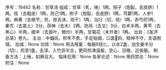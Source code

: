 序号：18462
名称：甘草汤
组成：甘草（炙，锉）1两，侧子（炮裂，去皮脐）1两，桂（去粗皮）1两，防己1两，附子（炮裂，去皮脐）1两，芎藭1两，人参1两，麻黄（去根节，煎，掠去沫，焙干）1两，当归（切，焙）1两，赤芍药1两，秦艽（去苗土）3分，茯神（去木）2两，防风（去叉）3分，白术半两，黄芩（去黑心）半两，细辛（去苗叶，微炒）半两，甘菊花（未开者）1两。
出处：《圣济总录》卷九。
主治：中偏风，积年不愈，手足枯细，口面斜，精神不守，言语倒错。
加减：None
功效：None
用法用量：每服6钱匕，以水2盏，加生姜半分（切），煎至1盏，去滓，入竹沥半合，更同煎沸温服，空心、日晚、近夜服。
制备方法：上锉，如麻豆大。
临床应用：None
各家论述：None
用药禁忌：None
附注：None
